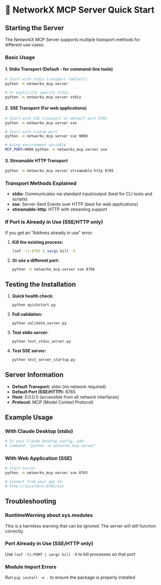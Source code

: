 # 🚀 NetworkX MCP Server Quick Start

## Starting the Server

The NetworkX MCP Server supports multiple transport methods for different use cases.

### Basic Usage

#### 1. **Stdio Transport** (Default - for command-line tools)
```bash
# Start with stdio transport (default)
python -m networkx_mcp.server

# Or explicitly specify stdio
python -m networkx_mcp.server stdio
```

#### 2. **SSE Transport** (For web applications)
```bash
# Start with SSE transport on default port 8765
python -m networkx_mcp.server sse

# Start with custom port
python -m networkx_mcp.server sse 9000

# Using environment variable
MCP_PORT=9000 python -m networkx_mcp.server sse
```

#### 3. **Streamable HTTP Transport**
```bash
python -m networkx_mcp.server streamable-http 8765
```

### Transport Methods Explained

- **stdio**: Communicates via standard input/output (best for CLI tools and scripts)
- **sse**: Server-Sent Events over HTTP (best for web applications)
- **streamable-http**: HTTP with streaming support

### If Port is Already in Use (SSE/HTTP only)

If you get an "Address already in use" error:

1. **Kill the existing process:**
   ```bash
   lsof -ti:8765 | xargs kill -9
   ```

2. **Or use a different port:**
   ```bash
   python -m networkx_mcp.server sse 8766
   ```

## Testing the Installation

1. **Quick health check:**
   ```bash
   python quickstart.py
   ```

2. **Full validation:**
   ```bash
   python validate_server.py
   ```

3. **Test stdio server:**
   ```bash
   python test_stdio_server.py
   ```

4. **Test SSE server:**
   ```bash
   python test_server_startup.py
   ```

## Server Information

- **Default Transport:** stdio (no network required)
- **Default Port (SSE/HTTP):** 8765
- **Host:** 0.0.0.0 (accessible from all network interfaces)
- **Protocol:** MCP (Model Context Protocol)

## Example Usage

### With Claude Desktop (stdio)
```bash
# In your Claude Desktop config, add:
# command: "python -m networkx_mcp.server"
```

### With Web Application (SSE)
```bash
# Start server
python -m networkx_mcp.server sse 8765

# Connect from your app to:
# http://localhost:8765/sse
```

## Troubleshooting

### RuntimeWarning about sys.modules
This is a harmless warning that can be ignored. The server will still function correctly.

### Port Already in Use (SSE/HTTP only)
Use `lsof -ti:PORT | xargs kill -9` to kill processes on that port

### Module Import Errors
Run `pip install -e .` to ensure the package is properly installed
